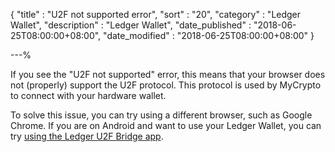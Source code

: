 {
"title" : "U2F not supported error",
"sort" : "20",
"category" : "Ledger Wallet",
"description" : "Ledger Wallet",
"date_published" : "2018-06-25T08:00:00+08:00",
"date_modified" : "2018-06-25T08:00:00+08:00"
}

---%

If you see the "U2F not supported" error, this means that your browser does not (properly) support the U2F protocol. This protocol is used by MyCrypto to connect with your hardware wallet.

To solve this issue, you can try using a different browser, such as Google Chrome. If you are on Android and want to use your Ledger Wallet, you can try [using the Ledger U2F Bridge app](https://support.mycrypto.com/hardware-wallets/ledger-hardware-wallet-using-with-android.html).
